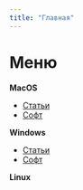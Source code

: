 ```yaml
---
title: "Главная"
---
```


# Меню

**MacOS** 
- [Статьи](MacOS/articles/)
- [Софт](MacOS/soft/)

**Windows** 
- [Статьи](Windows/articles/)
- [Софт](Windows/soft/)

**Linux**